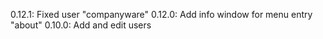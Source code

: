 0.12.1: Fixed user "companyware"
0.12.0: Add info window for menu entry "about"
0.10.0: Add and edit users